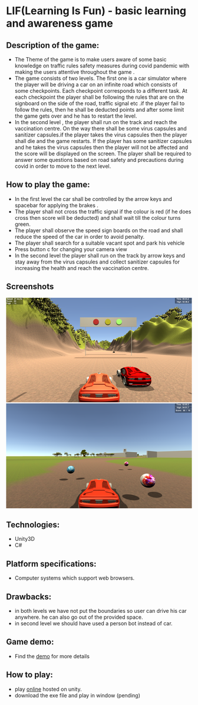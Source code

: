 # LIF(Learning Is Fun) - basic learning and awareness game

## Description of the game:
- The Theme of the game is to make users aware of some basic knowledge on traffic rules safety measures during covid pandemic with making the users attentive throughout the game .
- The game consists of two levels. The first one is a car simulator where the player will be driving a car on an infinite road which consists of some checkpoints. Each checkpoint corresponds to a different task. At each checkpoint the player shall be following the rules that are on the signboard on the side of the road, traffic signal etc .if the player fail to follow the rules, then he shall be deducted points and after some limit the game gets over and he has to restart the level.
- In the second level , the player shall run on the track and reach the vaccination centre. On the way there shall be some virus capsules and sanitizer capsules.if the player takes the virus capsules then the player shall die and the game restarts. If the player has some sanitizer capsules and he takes the virus capsules then the player will not be affected and the score will be displayed on the screen. The player shall be required to answer some questions based on road safety and precautions during covid in order to move to the next level.

## How to play the game:
- In the first level the car shall be controlled by the arrow keys and spacebar for applying the brakes .
- The player shall not cross the traffic signal if the colour is red (if he does cross then score will be deducted) and shall wait till the colour turns green.
- The player shall observe the speed sign boards on the road and shall reduce the speed of the car in order to avoid penalty.
- The player shall search for a suitable vacant spot and park his vehicle
- Press button c for changing your camera view
- In the second level the player shall run on the track by arrow keys and stay away from the virus capsules and collect sanitizer capsules for increasing the health and reach the vaccination centre.

## Screenshots
![level1](screenshots/level1.png "level1")
![level2](screenshots/level2.png "level2")

## Technologies:
- Unity3D
- C#

## Platform specifications:
- Computer systems which support web browsers.

## Drawbacks:
- in both levels we have not put the boundaries so user can drive his car anywhere. he can also go out of the provided space.
- in second level we should have used a person bot instead of car.

## Game demo:
- Find the [demo](https://drive.google.com/file/d/10WDub6GJqr9ZrAyq2ACuhu46pplLFLDy/view) for more details

## How to play:
- play [online](https://play.unity.com/mg/other/new-unity-game-1) hosted on unity.
- download the exe file and play in window (pending)
